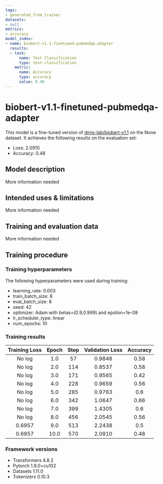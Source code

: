 ```yaml
---
tags:
- generated_from_trainer
datasets:
- null
metrics:
- accuracy
model_index:
- name: biobert-v1.1-finetuned-pubmedqa-adapter
  results:
  - task:
      name: Text Classification
      type: text-classification
    metric:
      name: Accuracy
      type: accuracy
      value: 0.48
---
```


<!-- This model card has been generated automatically according to the information the Trainer had access to. You
should probably proofread and complete it, then remove this comment. -->

# biobert-v1.1-finetuned-pubmedqa-adapter

This model is a fine-tuned version of [dmis-lab/biobert-v1.1](https://huggingface.co/dmis-lab/biobert-v1.1) on the None dataset.
It achieves the following results on the evaluation set:
- Loss: 2.0910
- Accuracy: 0.48

## Model description

More information needed

## Intended uses & limitations

More information needed

## Training and evaluation data

More information needed

## Training procedure

### Training hyperparameters

The following hyperparameters were used during training:
- learning_rate: 0.003
- train_batch_size: 8
- eval_batch_size: 8
- seed: 42
- optimizer: Adam with betas=(0.9,0.999) and epsilon=1e-08
- lr_scheduler_type: linear
- num_epochs: 10

### Training results

| Training Loss | Epoch | Step | Validation Loss | Accuracy |
|:-------------:|:-----:|:----:|:---------------:|:--------:|
| No log        | 1.0   | 57   | 0.9848          | 0.58     |
| No log        | 2.0   | 114  | 0.8537          | 0.58     |
| No log        | 3.0   | 171  | 0.9565          | 0.42     |
| No log        | 4.0   | 228  | 0.9659          | 0.56     |
| No log        | 5.0   | 285  | 0.9763          | 0.6      |
| No log        | 6.0   | 342  | 1.0647          | 0.66     |
| No log        | 7.0   | 399  | 1.4305          | 0.6      |
| No log        | 8.0   | 456  | 2.0545          | 0.56     |
| 0.6957        | 9.0   | 513  | 2.2438          | 0.5      |
| 0.6957        | 10.0  | 570  | 2.0910          | 0.48     |


### Framework versions

- Transformers 4.8.2
- Pytorch 1.9.0+cu102
- Datasets 1.11.0
- Tokenizers 0.10.3
